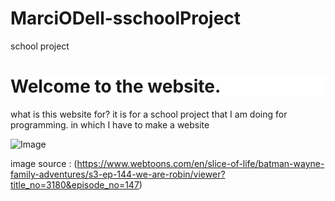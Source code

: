 # MarciODell-sschoolProject
<!DOCTYPE html>
<html>
<head>
school project

</head>
<h1 style = "background:white">Welcome to the website.</h1>


<p> what is this website for?
it is for a school project that I am doing for programming. in which I have to make a website  </p>
<p></p>

![Image](https://github.com/user-attachments/assets/dd01f933-4004-4953-b044-4dd79c407aa5)

image source : (https://www.webtoons.com/en/slice-of-life/batman-wayne-family-adventures/s3-ep-144-we-are-robin/viewer?title_no=3180&episode_no=147)
